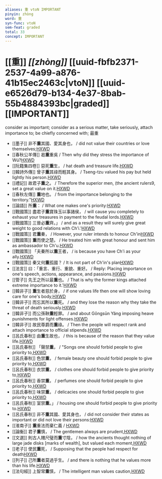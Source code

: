 ```yaml
---
aliases: 重 vtoN IMPORTANT
pinyin: zhòng
word: 重
syn-func: vtoN
sem-feat: graded
total: 33
concept: IMPORTANT 
---
```

# [[重]] *[[zhòng]]*  [[uuid-fbfb2371-2537-4a99-a876-41b15ec2463c|vtoN]] [[uuid-e6526d79-b134-4e37-8bab-55b4884393bc|graded]] [[IMPORTANT]]
consider as important; consider as a serious matter, take seriously, attach importance to; be chiefly concerned with; 最重
 - [[墨子]] 非不**重**其國、愛其身也，
                     / did not value their countries or love themselves;[HXWD](https://hxwd.org/textview.html?location=CH1a0938_CHANT_001-12a.58)
 - [[春秋公羊傳]] 曷**重**重吳 / Then why did they stress the importance of Wú?[HXWD](https://hxwd.org/textview.html?location=CH1e0877_CHANT_012-36a.16)
 - [[阮籍集四卷]] 惡死**重**生， / hat death and treasure life.[HXWD](https://hxwd.org/textview.html?location=CH2b1558_CHANT_003-33a.32)
 - [[韓詩外傳]] 曾子**重**其祿而輕其身。 / Tseng-tzu valued his pay but held lightly his person.[HXWD](https://hxwd.org/textview.html?location=KR1c0066_tls_001-1a.6)
 - [[禮記]] 故君子**重**之。 / Therefore the superior men, (the ancient rulers9, set a great value on it.[HXWD](https://hxwd.org/textview.html?location=KR1d0052_tls_045-1a.7)
 - [[春秋左傳]] **重**地也。 / from the importance belonging to the territory."[HXWD](https://hxwd.org/textview.html?location=KR1e0001_tls_009-486a.1)
 - [[論語]] 所**重**： / What one makes one's priority:[HXWD](https://hxwd.org/textview.html?location=KR1h0004_tls_020-6a.2)
 - [[戰國策]] 盡君子**重**寶珠玉以事諸侯， / will cause you completely to exhaust your treasures in payment to the feudal lords.[HXWD](https://hxwd.org/textview.html?location=KR2e0003_tls_023-1a.6)
 - [[戰國策]] 三晉必**重**齊。」 / and as a result they will surely give great weight to good relations with Ch'i.'[HXWD](https://hxwd.org/textview.html?location=KR2e0003_tls_029-1a.35)
 - [[戰國策]] 君**重**秦， / However, your ruler intends to honour Ch'in[HXWD](https://hxwd.org/textview.html?location=KR2e0003_tls_045-1a.17)
 - [[戰國策]] **重**而使之楚。 / He treated him with great honour and sent him as ambassador to Ch'u.[HXWD](https://hxwd.org/textview.html?location=KR2e0003_tls_053-1a.4)
 - [[戰國策]] 「夫秦所以**重**王者， / is because you have Ch'i as your ally.[HXWD](https://hxwd.org/textview.html?location=KR2e0003_tls_059-3a.24)
 - [[戰國策]] 秦又何**重**孤國？ / It is not part of Ch'in's plan[HXWD](https://hxwd.org/textview.html?location=KR2e0003_tls_059-3a.29)
 - [[法言]] 曰：「重言、重行、重貌、重好。 / Reply: Placing importance on one's speech, actions, appearance, and passions.[HXWD](https://hxwd.org/textview.html?location=KR3a0009_tls_003-15a.7)
 - [[管子]] 先王之所以最**重**也。 / That is why the former kings attached extreme importance to it.'[HXWD](https://hxwd.org/textview.html?location=KR3c0001_tls_004-92a.10)
 - [[韓非子]] **重**生者慈於身， / if one values life then one will show loving care for one's body,[HXWD](https://hxwd.org/textview.html?location=KR3c0005_tls_020-133a.3)
 - [[韓非子]] 而忘其所以**重**死。 / and they lose the reason why they take the threat of death seriously.[HXWD](https://hxwd.org/textview.html?location=KR3c0005_tls_025-6a.4)
 - [[韓非子]] 而公孫鞅**重**輕罪。 / and about Gōngsūn Yǎng imposing heave punishments for light offenses.[HXWD](https://hxwd.org/textview.html?location=KR3c0005_tls_030-5a.5)
 - [[韓非子]] 故民尊爵而**重**祿。 / Then the people will respect rank and attach importance to official stipends.[HXWD](https://hxwd.org/textview.html?location=KR3c0005_tls_048-43a.4)
 - [[呂氏春秋]] 由**重**生故也， / this is because of the reason that they value life.[HXWD](https://hxwd.org/textview.html?location=KR3j0009_tls_001-14a.21)
 - [[呂氏春秋]] 「聲禁**重**， / "Songs one should forbid people to give priority to,[HXWD](https://hxwd.org/textview.html?location=KR3j0009_tls_001-26a.3)
 - [[呂氏春秋]] 色禁**重**， / female beauty one should forbid people to give priority to,[HXWD](https://hxwd.org/textview.html?location=KR3j0009_tls_001-26a.4)
 - [[呂氏春秋]] 衣禁**重**， / clothes one should forbid people to give priority to,[HXWD](https://hxwd.org/textview.html?location=KR3j0009_tls_001-26a.5)
 - [[呂氏春秋]] 香禁**重**， / perfumes one should forbid people to give priority to,[HXWD](https://hxwd.org/textview.html?location=KR3j0009_tls_001-26a.6)
 - [[呂氏春秋]] 味禁**重**， / delicacies one should forbid people to give priority to,[HXWD](https://hxwd.org/textview.html?location=KR3j0009_tls_001-26a.7)
 - [[呂氏春秋]] 室禁**重**。」 / housing one should forbid people to give priority to.[HXWD](https://hxwd.org/textview.html?location=KR3j0009_tls_001-26a.8)
 - [[呂氏春秋]] 非不**重**其國、愛其身也， / did not consider their states as important or did not love their persons:[HXWD](https://hxwd.org/textview.html?location=KR3j0009_tls_002-25a.62)
 - [[淮南子]] **重**重法而棄仁義 / [HXWD](https://hxwd.org/textview.html?location=KR3j0010_tls_020-39a.4)
 - [[論衡]] 君子**重**慎， / The gentlemen always are prudent,[HXWD](https://hxwd.org/textview.html?location=KR3j0080_tls_023-27a.18)
 - [[文選]] 則古人賤尺璧而**重**寸陰，
                     / how the ancients thought nothing of large jade disks [marks of wealth], but valued each moment,[HXWD](https://hxwd.org/textview.html?location=KR4h0001_tls_052-11a.19)
 - [[老子]] 使民**重**死， / Supposing that the people had respect for death[HXWD](https://hxwd.org/textview.html?location=KR5c0057_tls_080-1a.6)
 - [[列子]] 己所**重**者莫過乎生。
                     / and there is nothing that he values more than his life.[HXWD](https://hxwd.org/textview.html?location=KR5c0124_tls_008-26a.10)
 - [[法句經]] 上智常**重**慎， / The intelligent man values caution,[HXWD](https://hxwd.org/textview.html?location=KR6b0067_T_001-0562c.6)
